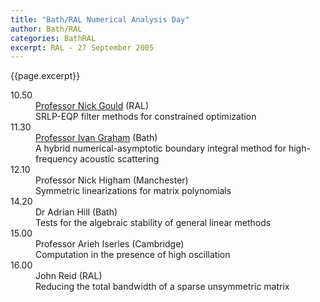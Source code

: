 ```yaml
---
title: "Bath/RAL Numerical Analysis Day"
author: Bath/RAL
categories: BathRAL
excerpt: RAL - 27 September 2005 
---
```

{{page.excerpt}}

<!-- <div id="2005"><section class="right-content"><span><h3>Bath/RAL Numerical Analysis Day 2005</h3>
<div></div>
<p>Tuesday, 27th September 2005, RAL</p> -->
<dl class="bib-list"><div id="bibdiv"><dt>10.50</dt>
<dd><div><a href="http://www.numerical.rl.ac.uk/people/nimg/">Professor Nick Gould</a>
 (RAL)</div>
<div>SRLP-EQP filter methods for constrained optimization</div>

</dd>
<dt>11.30</dt>
<dd><div><a href="http://people.bath.ac.uk/masigg/">Professor Ivan Graham</a>
 (Bath)</div>
<div>A hybrid numerical-asymptotic boundary integral method for high-frequency acoustic scattering</div>

</dd>
<dt>12.10</dt>
<dd><div>Professor Nick Higham (Manchester)</div>
<div>Symmetric linearizations for matrix polynomials</div>

</dd>
<dt>14.20</dt>
<dd><div>Dr Adrian Hill (Bath)</div>
<div>Tests for the algebraic stability of general linear methods</div>

</dd>
<dt>15.00</dt>
<dd><div>Professor Arieh Iserles (Cambridge)</div>
<div>Computation in the presence of high oscillation</div>

</dd>
<dt>16.00</dt>
<dd><div>John Reid (RAL)</div>
<div>Reducing the total bandwidth of a sparse unsymmetric matrix</div>

</dd>
</div>
</dl>

